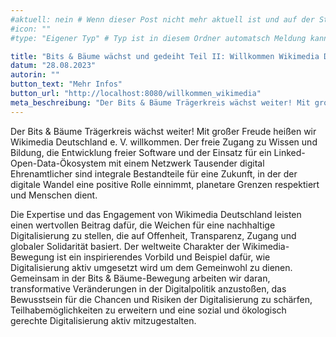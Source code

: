 ```yaml
---
#aktuell: nein # Wenn dieser Post nicht mehr aktuell ist und auf der Startseite angezeigt werden soll, kann das # entfernt werden
#icon: ""
#type: "Eigener Typ" # Typ ist in diesem Ordner automatsch Meldung kann aber hier überschrieben werden z.B. mit "Veröffentlichung" - der Typ erscheint in der Kachel

title: "Bits & Bäume wächst und gedeiht Teil II: Willkommen Wikimedia Deutschland im Trägerkreis!"
datum: "28.08.2023"
autorin: ""
button_text: "Mehr Infos"
button_url: "http://localhost:8080/willkommen_wikimedia"
meta_beschreibung: "Der Bits & Bäume Trägerkreis wächst weiter! Mit großer Freude heißen wir Wikimedia Deutschland e. V. willkommen."
---
```

Der Bits & Bäume Trägerkreis wächst weiter! Mit großer Freude heißen wir Wikimedia Deutschland e. V. willkommen. Der freie Zugang zu Wissen und Bildung, die Entwicklung freier Software und der Einsatz für ein Linked-Open-Data-Ökosystem mit einem Netzwerk Tausender digital Ehrenamtlicher sind integrale Bestandteile für eine Zukunft, in der der digitale Wandel eine positive Rolle einnimmt, planetare Grenzen respektiert und Menschen dient.

Die Expertise und das Engagement von Wikimedia Deutschland leisten einen wertvollen Beitrag dafür, die Weichen für eine nachhaltige Digitalisierung zu stellen, die auf Offenheit, Transparenz, Zugang und globaler Solidarität basiert. Der weltweite Charakter der Wikimedia-Bewegung ist ein inspirierendes Vorbild und Beispiel dafür, wie Digitalisierung aktiv umgesetzt wird um dem Gemeinwohl zu dienen. Gemeinsam in der Bits & Bäume-Bewegung arbeiten wir daran, transformative Veränderungen in der Digitalpolitik anzustoßen, das Bewusstsein für die Chancen und Risiken der Digitalisierung zu schärfen, Teilhabemöglichkeiten zu erweitern und eine sozial und ökologisch gerechte Digitalisierung aktiv mitzugestalten.

